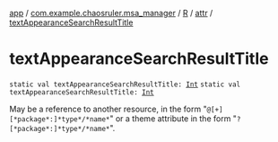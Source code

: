 [app](../../../index.md) / [com.example.chaosruler.msa_manager](../../index.md) / [R](../index.md) / [attr](index.md) / [textAppearanceSearchResultTitle](.)

# textAppearanceSearchResultTitle

`static val textAppearanceSearchResultTitle: `[`Int`](https://kotlinlang.org/api/latest/jvm/stdlib/kotlin/-int/index.html)
`static val textAppearanceSearchResultTitle: `[`Int`](https://kotlinlang.org/api/latest/jvm/stdlib/kotlin/-int/index.html)

May be a reference to another resource, in the form "`@[+][*package*:]*type*/*name*`" or a theme attribute in the form "`?[*package*:]*type*/*name*`".

